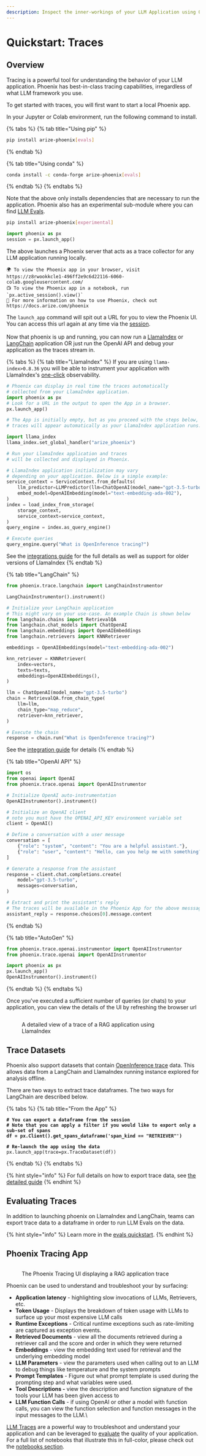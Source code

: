 ```yaml
---
description: Inspect the inner-workings of your LLM Application using OpenInference Traces
---
```


# Quickstart: Traces

## Overview

Tracing is a powerful tool for understanding the behavior of your LLM application. Phoenix has best-in-class tracing capabilities, irregardless of what LLM framework you use.

To get started with traces, you will first want to start a local Phoenix app.

In your Jupyter or Colab environment, run the following command to install.

{% tabs %}
{% tab title="Using pip" %}
```sh
pip install arize-phoenix[evals]
```
{% endtab %}

{% tab title="Using conda" %}
```sh
conda install -c conda-forge arize-phoenix[evals]
```
{% endtab %}
{% endtabs %}

Note that the above only installs dependencies that are necessary to run the application. Phoenix also has an experimental sub-module where you can find [LLM Evals](../llm-evals/llm-evals.md).

```sh
pip install arize-phoenix[experimental]
```

```python
import phoenix as px
session = px.launch_app()
```

The above launches a Phoenix server that acts as a trace collector for any LLM application running locally.

```markup
🌍 To view the Phoenix app in your browser, visit https://z8rwookkcle1-496ff2e9c6d22116-6060-colab.googleusercontent.com/
📺 To view the Phoenix app in a notebook, run `px.active_session().view()`
📖 For more information on how to use Phoenix, check out https://docs.arize.com/phoenix
```

The `launch_app` command will spit out a URL for you to view the Phoenix UI. You can access this url again at any time via the [session](../api/session.md).\
\
Now that phoenix is up and running, you can now run a [LlamaIndex](../integrations/llamaindex.md) or [LangChain](../integrations/langchain.md) application OR just run the OpenAI API and debug your application as the traces stream in.

{% tabs %}
{% tab title="LlamaIndex" %}
If you are using `llama-index>0.8.36` you will be able to instrument your application with LlamaIndex's [one-click](https://gpt-index.readthedocs.io/en/latest/end\_to\_end\_tutorials/one\_click\_observability.html) observability.

```python
# Phoenix can display in real time the traces automatically
# collected from your LlamaIndex application.
import phoenix as px
# Look for a URL in the output to open the App in a browser.
px.launch_app()

# The App is initially empty, but as you proceed with the steps below,
# traces will appear automatically as your LlamaIndex application runs.

import llama_index
llama_index.set_global_handler("arize_phoenix")

# Run your LlamaIndex application and traces
# will be collected and displayed in Phoenix.

# LlamaIndex application initialization may vary
# depending on your application. Below is a simple example:
service_context = ServiceContext.from_defaults(
    llm_predictor=LLMPredictor(llm=ChatOpenAI(model_name="gpt-3.5-turbo", temperature=0)),
    embed_model=OpenAIEmbedding(model="text-embedding-ada-002"),
)
index = load_index_from_storage(
    storage_context,
    service_context=service_context,
)
query_engine = index.as_query_engine()

# Execute queries
query_engine.query("What is OpenInference tracing?")
```

See the [integrations guide](../integrations/llamaindex.md#traces) for the full details as well as support for older versions of LlamaIndex
{% endtab %}

{% tab title="LangChain" %}
```python
from phoenix.trace.langchain import LangChainInstrumentor

LangChainInstrumentor().instrument()

# Initialize your LangChain application
# This might vary on your use-case. An example Chain is shown below
from langchain.chains import RetrievalQA
from langchain.chat_models import ChatOpenAI
from langchain.embeddings import OpenAIEmbeddings
from langchain.retrievers import KNNRetriever

embeddings = OpenAIEmbeddings(model="text-embedding-ada-002")

knn_retriever = KNNRetriever(
    index=vectors,
    texts=texts,
    embeddings=OpenAIEmbeddings(),
)

llm = ChatOpenAI(model_name="gpt-3.5-turbo")
chain = RetrievalQA.from_chain_type(
    llm=llm,
    chain_type="map_reduce",
    retriever=knn_retriever,
)

# Execute the chain
response = chain.run("What is OpenInference tracing?")
```

See the [integration guide](../integrations/langchain.md#traces) for details
{% endtab %}

{% tab title="OpenAI API" %}
```python
import os
from openai import OpenAI
from phoenix.trace.openai import OpenAIInstrumentor

# Initialize OpenAI auto-instrumentation
OpenAIInstrumentor().instrument()

# Initialize an OpenAI client
# note you must have the OPENAI_API_KEY environment variable set
client = OpenAI()

# Define a conversation with a user message
conversation = [
    {"role": "system", "content": "You are a helpful assistant."},
    {"role": "user", "content": "Hello, can you help me with something?"}
]

# Generate a response from the assistant
response = client.chat.completions.create(
    model="gpt-3.5-turbo",
    messages=conversation,
)

# Extract and print the assistant's reply
# The traces will be available in the Phoenix App for the above messsages
assistant_reply = response.choices[0].message.content
```
{% endtab %}

{% tab title="AutoGen" %}
```python
from phoenix.trace.openai.instrumentor import OpenAIInstrumentor
from phoenix.trace.openai import OpenAIInstrumentor

import phoenix as px
px.launch_app()
OpenAIInstrumentor().instrument()
```
{% endtab %}
{% endtabs %}

Once you've executed a sufficient number of queries (or chats) to your application, you can view the details of the UI by refreshing the browser url

<figure><img src="https://storage.googleapis.com/arize-assets/phoenix/assets/images/RAG_trace_details.png" alt=""><figcaption><p>A detailed view of a trace of a RAG application using LlamaIndex</p></figcaption></figure>

## Trace Datasets

Phoenix also support datasets that contain [OpenInference trace](../concepts/open-inference.md) data. This allows data from a LangChain and LlamaIndex running instance explored for analysis offline.

There are two ways to extract trace dataframes. The two ways for LangChain are described below.

{% tabs %}
{% tab title="From the App" %}
<pre class="language-python"><code class="lang-python"><strong># You can export a dataframe from the session
</strong><strong># Note that you can apply a filter if you would like to export only a sub-set of spans
</strong><strong>df = px.Client().get_spans_dataframe('span_kind == "RETRIEVER"')
</strong>
<strong># Re-launch the app using the data
</strong>px.launch_app(trace=px.TraceDataset(df))
</code></pre>
{% endtab %}
{% endtabs %}

{% hint style="info" %}
For full details on how to export trace data, see [the detailed guide](../how-to/export-your-data.md#exporting-traces)
{% endhint %}

## Evaluating Traces

In addition to launching phoenix on LlamaIndex and LangChain, teams can export trace data to a dataframe in order to run LLM Evals on the data.

{% hint style="info" %}
Learn more in the [evals quickstart](evals.md).
{% endhint %}

## Phoenix Tracing App

<figure><img src="https://github.com/Arize-ai/phoenix-assets/raw/main/gifs/langchain_rag_stuff_documents_chain_10mb.gif?raw=true" alt=""><figcaption><p>The Phoenix Tracing UI displaying a RAG application trace</p></figcaption></figure>

Phoenix can be used to understand and troubleshoot your by surfacing:

* **Application latency** - highlighting slow invocations of LLMs, Retrievers, etc.
* **Token Usage** - Displays the breakdown of token usage with LLMs to surface up your most expensive LLM calls
* **Runtime Exceptions** - Critical runtime exceptions such as rate-limiting are captured as exception events.
* **Retrieved Documents** - view all the documents retrieved during a retriever call and the score and order in which they were returned
* **Embeddings** - view the embedding text used for retrieval and the underlying embedding model
* **LLM Parameters** - view the parameters used when calling out to an LLM to debug things like temperature and the system prompts
* **Prompt Templates** - Figure out what prompt template is used during the prompting step and what variables were used.
* **Tool Descriptions -** view the description and function signature of the tools your LLM has been given access to
* **LLM Function Calls** - if using OpenAI or other a model with function calls, you can view the function selection and function messages in the input messages to the LLM.\\

[LLM Traces](../concepts/llm-traces.md) are a powerful way to troubleshoot and understand your application and can be leveraged to [evaluate](../llm-evals/llm-evals.md) the quality of your application. For a full list of notebooks that illustrate this in full-color, please check out the [notebooks section](../notebooks.md).
